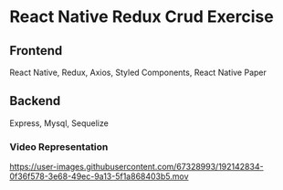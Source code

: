 # React Native Redux Crud Exercise

## Frontend
React Native, Redux, Axios, Styled Components, React Native Paper

## Backend
Express, Mysql, Sequelize

### Video Representation
https://user-images.githubusercontent.com/67328993/192142834-0f36f578-3e68-49ec-9a13-5f1a868403b5.mov
